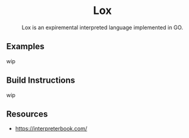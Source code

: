 <h1 align="center"> Lox </h1>

<p align="center"> Lox is an expiremental interpreted language implemented in GO. </p>

## Examples
wip

## Build Instructions
wip

## Resources
- https://interpreterbook.com/
